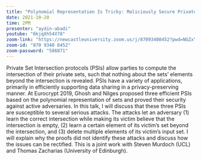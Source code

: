 ```yaml
---
title: "Polynomial Representation Is Tricky: Maliciously Secure Private Set Intersection Revisited"
date: 2021-10-20
time: 2PM
presenter: "aydin-abadi"
youtube: "6kjqXh54V78"
zoom-link: "https://newcastleuniversity.zoom.us/j/87093408452?pwd=NGZxYmR0VFhKbExiWU81bEYxcDZNQT09"
zoom-id: "870 9340 8452"
zoom-password: "586871"
---
```


Private Set Intersection protocols (PSIs) allow parties to compute the intersection of their private sets, such that nothing about the sets’ elements beyond the intersection is revealed. PSIs have a variety of applications, primarily in efficiently supporting data sharing in a privacy-preserving manner. At Eurocrypt 2019, Ghosh and Nilges proposed three efficient PSIs based on the polynomial representation of sets and proved their security against active adversaries. In this talk, I will discuss that these three PSIs are susceptible to several serious attacks. The attacks let an adversary (1) learn the correct intersection while making its victim believe that the intersection is empty, (2) learn a certain element of its victim’s set beyond the intersection, and (3) delete multiple elements of its victim’s input set. I will explain why the proofs did not identify these attacks and discuss how the issues can be rectified.
This is a joint work with Steven Murdoch (UCL) and Thomas Zacharias (University of Edinburgh). 
